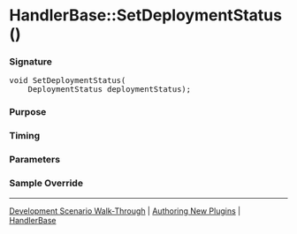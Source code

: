 # HandlerBase::SetDeploymentStatus()

### Signature

<pre>
void SetDeploymentStatus(
    DeploymentStatus deploymentStatus);
</pre>

### Purpose

### Timing

### Parameters

### Sample Override

----

[Development Scenario Walk-Through](../../../development-scenario.md) | [Authoring New Plugins](../../developer-plugin-creation.md) | [HandlerBase](handler-base.md)
